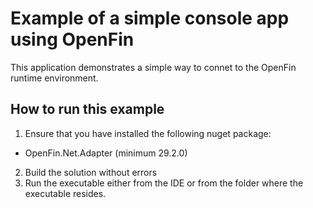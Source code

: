 # Example of a simple console app using OpenFin

This application demonstrates a simple way to connet to the OpenFin runtime environment.

## How to run this example

1. Ensure that you have installed the following nuget package:  
- OpenFin.Net.Adapter (minimum 29.2.0)  
2. Build the solution without errors 
3. Run the executable either from the IDE or from the folder where the executable resides.